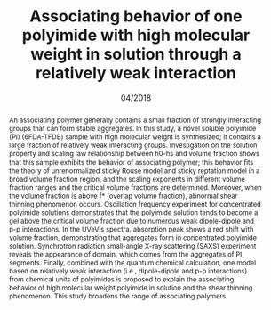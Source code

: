 ---
title: Associating behavior of one polyimide with high molecular weight in solution through a relatively weak interaction
authors:
- Ensong Zhang
- Xuemin Dai
- Youliang Zhu
- Quan Chen
- Zhaoyan Sun
- Xuepeng Qiu
- Xiangling Ji
date: 04/2018
doi: 10.1016/j.polymer.2018.03.008
publish_types: 期刊文章
publication: Polymer
publication_short: Polymer
abstract: An associating polymer generally contains a small fraction of  strongly interacting groups that can form stable aggregates. In this  study, a novel soluble polyimide (PI) (6FDA-TFDB) sample with high  molecular weight is synthesized; it contains a large fraction of  relatively weak interacting groups. Investigation on the solution  property and scaling law relationship between h0-hs and volume fraction  shows that this sample exhibits the behavior of associating polymer;  this behavior ﬁts the theory of unrenormalized sticky Rouse model and  sticky reptation model in a broad volume fraction region, and the  scaling exponents in different volume fraction ranges and the critical  volume fractions are determined. Moreover, when the volume fraction is  above f* (overlap volume fraction), abnormal shear thinning phenomenon  occurs. Oscillation frequency experiment for concentrated polyimide  solutions demonstrates that the polyimide solution tends to become a gel  above the critical volume fraction due to numerous weak dipole-dipole  and p-p interactions. In the UVeVis spectra, absorption peak shows a red  shift with volume fraction, demonstrating that aggregates form in  concentrated polyimide solution. Synchrotron radiation small-angle X-ray  scattering (SAXS) experiment reveals the appearance of domain, which  comes from the aggregates of PI segments. Finally, combined with the  quantum chemical calculation, one model based on relatively weak  interaction (i.e., dipole-dipole and p-p interactions) from chemical  units of polyimides is proposed to explain the associating behavior of  high molecular weight polyimide in solution and the shear thinning  phenomenon. This study broadens the range of associating polymers.
url_pdf: https://linkinghub.elsevier.com/retrieve/pii/S0032386118302064
---